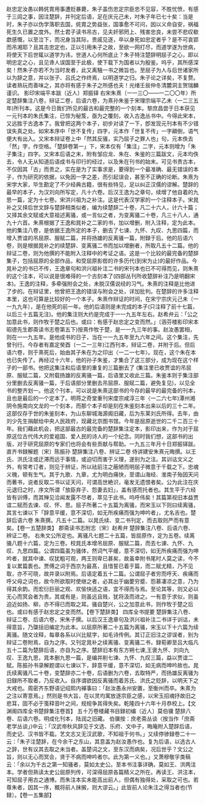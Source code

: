 <!-- { "loadSidebar": true } -->
赵忠定汝愚以韩侂胄用事遭贬暴薨，朱子盖伤忠定宗臣忠不见容，不胜忧愤，有感于三闾之事，因注楚辞，并刊定后语，足在庆元己未，吋朱子年已七十矣：当是时，朱子亦以伪学落职去国，侂胄之势益张，国事愈不可问，因以义命自安，祸福死生久已置之度外。然士君子读书吊古，见夫奸邪罔上、残害忠良，未尝不悲叹欷歔感慨，以至泣下，而况身当其际，贵戚见逐，卒以身死如忠定者乎？是不可哀郢而吊湘耶？且其击忠定也，正以引用朱子之故，至欲一网打尽，而道学遂为世病，将使天下后世辄以道学为讳，世道人心何所底止？朱子特注楚辞明屈子之心，即以明忠定之心，且见谗人误国至于此极，使下载下为国者以为殷鉴。呜乎，其所感深矣！然朱子亦若不为当时发者，此又离騒一书之微旨也。至屈子为人与后世诸家所以为辞之意，并以张子、吕氏之作终焉，以明道学之归。朱子论之详矣，不复赘。读者熟玩而善味之，其亦将有感于朱子之所感也夫！光绪壬辰仲冬清麓洞主贺瑞麟谨识。
影印宋端平本跋〔近人〕郑振铎
右宋朱熹〔一一三〇——一二〇〇年〉所定楚辞集注八卷，辩证二卷，后语六卷，为熹孙朱鉴于宋理宗端平乙未〈一二三五年)所刊本。这是今日我们所见的最古和最完整的一个刻本。黎庶昌尝于日本获见一元刊本的朱氏集注，已惊为秘笈，亟为之覆刻，收入古逸丛书中。今得此宋本，又远胜于古逸本了。我曾把这两个本子，初步对读了一下，卽发现元刊本有不少错误失真之处。如宋本序中「世不复传」四字，元本作「世复不传」一字顚倒，语气便大有出入。又宋本辩证卷上中「然其反骚，实乃屈子之罪人也」句，元本佚去「然」字，作空格。「楚辞卷第一」下，宋本仅有「集注」二字，元本则增为「朱子集注」四字。又宋本后语之末，附有邹应龙、朱在、朱鉴的三篇跋文，元本均佚去，令人无从知道后语成书与印行的经过，以及朱在刊书的始末。可见书贵古本，不仅因其「古」而贵之，实在是为了实事求是，要得到一个最准确、最无错误的本子，作为研究的依据，以免因一字之差，而引起误会，甚至不正确的论断。朱熹为宋学大家，毕生勘定了不少经典古籍，很有些特见，足以纠正汉儒的谬解。楚辞的最早的本子，为汉刘向所写定，凡十六卷。后汉王逸为之章句，续增了他自着的九思一篇，定为十七卷。宋洪兴祖为之补注。这是代表汉学家的一个注释本子。宋晁补之又择后世文辞与楚辞相类似者，编为续楚辞二十卷，凡二十六人，计六十篇；又择其余文赋或大意祖述离骚，或一言似之者，为变离骚二十卷，凡三十八人，通九十六首。朱熹根据了王逸和晁补之二家的书，加以增删，附入注释，定为此本。他的集注八卷，是依据王逸所定的本子，删去了七谏、九怀、九叹、九思四篇，而增入贾谊的吊屈原、服赋二篇，并将扬雄的反离骚一篇，附録于后。他的后语六卷，则是根据晁补之的续楚辞、变离骚二书而加以增删者，所取凡五十二篇。他的辩证二卷，则为他撰的不能附入注释中的考证之语。这是一个比较的最完备的楚辞集子，包括屈原的全部作品，和受屈原影辔的许多历代(到宋为止)的最好作品。今晁补之的书已不传，王逸章句和洪兴祖补注二书的宋刊本也已不可得而见，则朱熹的这个注本，可以说是很难得的一个古刻本了(四部丛刊所收楚辞补注乃是明翻宋本)。王逸的注释，多牵强附会之处，未脱汉儒说经的习气。朱熹的注释是比他进了步的。在辩证里，他曾把王逸的错误与附会之处，详加批判。在楚辞的许多注释本里，这也可算是比较好的一个本子。朱熹作辩证的时间，在宋宁宗庆元己未〔一一九九年〕，是在他死的前一年。他的后语则是未完成的本子(只注释了前十七篇，以后三十五篇无注)。他的集注则大约是完成于一一九五年左右。赵希弁云：「公之加意此书，则作牧于楚之后也。或曰：有感于赵忠定之变而然。」〔涵芬楼影印宋本昭德先生郡斋读书志卷第五下)按熹作牧于楚，是一一九三年的事。赵汝愚罢相，则在一一九五年。是他成书的日子，当在一一九五年至九六年之间。这个集注，先曾刊行。今存者有嘉定癸酉〔一二一三年)江西刊本，辩证二卷，并附于后。但后语六卷，则于熹死后，始由其子朱在为之印出〈一二一七年〉。现在，这个朱在本也已失传了。再经过十六年，他的孙子朱鉴，才集合了这三部分，成为现在这个样子的一部书。他把这集注和后语里的重复的三篇删去了 (集注里已收贾谊的吊屈原、服赋二篇，又附载扬雄的反离骚一篇，后语里又收此三篇。朱鉴本则于集注部分里删去反离骚一篇，于后语部分里删去吊屈原、服赋二篇，避免复见)，以见全书的整齐划一。他这个刊本，可以说是朱熹这部书的今存的最早的最完备的刊本，且也是最后的一个定本了。明蒋之奇堂重刊宋度宗咸淳三年〈一二六七年)潭州湘阴令施南向文龙的一个刻本，而那个本子却是刻在朱鉴刻本出来以后的三十二年。这部仅存于世的朱鉴刻本，为山东聊城海源阁旧藏，后为东莱刘氏所得。去年，由刘少先生捐献给中央人民政府，现藏北京图书馆。今年是屈原逝世的二千二百三十年。我们藉此机会，把这部最古的最完备的楚辞集注定本，影印出来，作为对于屈原这位古代伟大的爱袓国、爱人民的诗人的一个纪念。同时我们想，这部书的出版，对于研究屈原的专家们也将会有些贡献与帮助。一九五三年月十日郑振铎跋。
直齐书録解题〔宋〕陈振孙
楚辞集注八卷、辨证二卷
侍讲建安朱熹元晦撰。以王氏、洪氏注或迂滞而远于事情，或迫切而害于义理，遂别为之注。其训诂文义之外，有常考订者，则见于辨证，所以祛前注之蔽陋而明屈子微意于千载之下。忠魂义魄，顿有生气。其于九歌、九章，尤为明白痛快，至谓山海经、淮南子殆因天问而著书，说者反取二书以证天问，可谓高世絶识，毫发无遗恨者矣。公为此注在庆元退归之时，序文所谓「放臣弃子、怨妻去妇」，盖有感而托者也。其生平于六经皆有训傅，而其殚见洽闻发露不尽者，萃见于此书。呜呼伟矣！其篇第视旧本益贾谊二赋而去谏、叹、怀、思。屈子所著二十五篇为离骚，而宋玉以下则曰续离骚，其言七谏以下「辞意平缓，意不深切，如无所疾痛而强为呻吟者」，尤名吉也。楚辞后语六卷
朱熹撰。凡五十二篇。以晁氏续、变二书刊定，而去取则严而有意矣。【卷一五楚辞类】
郡斋读书志附志〔宋〕赵希弁
楚辞集注八卷、后语六卷、辨证二卷。
右朱文公所定也。离骚凡七题二十五篇，皆屈原作，定为五卷。续离骚八题十六篇，定为三卷。校晁氏本增吊屈原、服赋二篇，而去七谏、九怀、九叹、九思四篇。公谓四篇虽为骚体，然词气平缓，意不深切，如无所疾痛而强为呻吟者，就其中谏、叹犹粗可观，两王则卑已甚矣，故虽幸附书尾时人莫之读，今不复以累篇袠也。贾傅之词于西京为最髙，且惜誓已着于篇，而二赋尤精，乃不见取，亦不可晓，故并录以附焉。后语定着五十二篇。公谓屈子者穷而呼天、疾痛而呼父母之词也，故今所欲取时使继之者，必其出于幽薆穷蹙、怨慕凄凉之意，乃为得其余韵。而宏衍巨丽之观、欢愉快适之语，宜不得而与焉。至论其等，则又必以无心而冥会者为贵。其或有是，则虽远且贱，犹将汲而进之。一有意于求似，则虽迫近如扬、柳，亦不得已而取之耳。骚自楚兴，公之加意此书，则作牧于楚之后也。或曰有感于赵忠定之变而然。【卷下楚辞类】
四库全书提要
楚辞集注八卷、辩证二卷、后语六卷，宋朱子撰。以后汉王逸章句及洪兴祖补注二书详于训诂，未得意旨，乃櫽括旧编定为此本。以屈原所著二十五篇为离骚，宋玉以下十六篇为续离骚。随文诠释，每章各系以兴比赋字，如毛诗传例。其订正旧注之谬误者，别为辩证二卷附焉，自为之序。又刊定晁补之续离骚、变离骚二书，録荀卿至吕大临凡五十二篇为楚辞后语，亦自为之序。楚辞旧本有东方朔七谏,王褒九怀、刘向九叹、王逸九思，晁本删九思一篇，是编并削七谏、九怀、九叹三篇，益以贾谊二赋。陈振孙书录解题谓以七谏以下，辞意平缓，意不深切，如无病而呻吟故也。晁氏续离骚凡二十卷，变楚辞亦二十卷，后语删为六卷，去取特严，而扬雄反离骚为旧録所不取者，乃反收入。自序谓欲因反离骚而着苏氏、洪氏之贬辞，以明天下之大戒也。周密齐东野语记绍熙内襌事曰：「赵汝愚永州安置，至衡州而卒。朱熹为之注以寄意焉。」然则是书大旨，在以灵均寓放逐宗臣之感，以宋玉招魂抒故旧之悲耳，固不必于笺释音叶之间，规规争其得失矣。乾隆四十六年十月恭校上。【文渊阁四库全书楚辞集注卷首】
五十万卷楼藏书目録初编（近人〕莫伯骥
楚辞八卷、后语六卷。明成化刊本，陆润之旧藏。
伯骥按：庶老斋丛谈〈按当作「庶斋老学丛谈」)中云：「汉武帝秋风辞见于文选、乐府、文中子，晦庵附入楚辞后语，而史记、汉书皆不载。艺文志又无汉武歌，不知祖于何书。」又续停骖録卷二十一云：「朱子注楚辞，在今余干之东山，其意盖为赵汝愚作也。复为后语，以选古人之辞，世有议其去取之未当者。盖楚词之文，至东汉而病矣，况后世乎？文公之旨，则以无心而冥会，贤于不病而呻吟者尔。此为第一义也。」又萧穆敬孚类稿云：「余以为千古之第一知骚者，莫如太史公。至本书注事详确，莫如王、洪两注本。学者但熟读太史公屈原列传，可深得屈原各篇精义之所在。再读王、洪注本，可知屈子用古之通博。而朱注本实未能高出前人，但偶有独得处，采取之可也。若尊朱者，因其一序，概将前人抹摋，则大谬云。」此皆前人论朱注之得当者也(节録〕。【卷一五集部】
